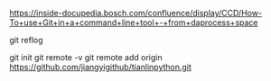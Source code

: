 https://inside-docupedia.bosch.com/confluence/display/CCD/How-To+use+Git+in+a+command+line+tool+-+from+daprocess+space

git reflog

git init
git remote -v
git remote add origin https://github.com/jiangyigithub/tianlinpython.git 